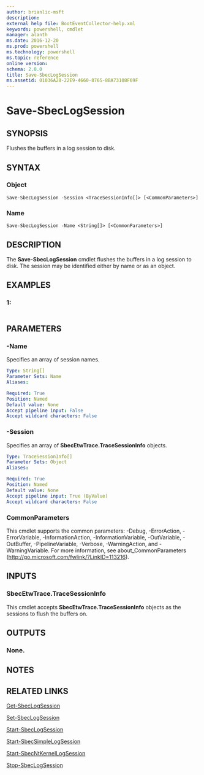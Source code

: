 ```yaml
---
author: brianlic-msft
description: 
external help file: BootEventCollector-help.xml
keywords: powershell, cmdlet
manager: alanth
ms.date: 2016-12-20
ms.prod: powershell
ms.technology: powershell
ms.topic: reference
online version: 
schema: 2.0.0
title: Save-SbecLogSession
ms.assetid: 01036A28-22E9-4660-8765-8BA73108F69F
---
```


# Save-SbecLogSession

## SYNOPSIS
Flushes the buffers in a log session to disk.

## SYNTAX

### Object
```
Save-SbecLogSession -Session <TraceSessionInfo[]> [<CommonParameters>]
```

### Name
```
Save-SbecLogSession -Name <String[]> [<CommonParameters>]
```

## DESCRIPTION
The **Save-SbecLogSession** cmdlet flushes the buffers in a log session to disk.
The session may be identified either by name or as an object.

## EXAMPLES

### 1:
```

```

## PARAMETERS

### -Name
Specifies an array of session names.

```yaml
Type: String[]
Parameter Sets: Name
Aliases: 

Required: True
Position: Named
Default value: None
Accept pipeline input: False
Accept wildcard characters: False
```

### -Session
Specifies an array of **SbecEtwTrace.TraceSessionInfo** objects.

```yaml
Type: TraceSessionInfo[]
Parameter Sets: Object
Aliases: 

Required: True
Position: Named
Default value: None
Accept pipeline input: True (ByValue)
Accept wildcard characters: False
```

### CommonParameters
This cmdlet supports the common parameters: -Debug, -ErrorAction, -ErrorVariable, -InformationAction, -InformationVariable, -OutVariable, -OutBuffer, -PipelineVariable, -Verbose, -WarningAction, and -WarningVariable. For more information, see about_CommonParameters (http://go.microsoft.com/fwlink/?LinkID=113216).

## INPUTS

### SbecEtwTrace.TraceSessionInfo
This cmdlet accepts **SbecEtwTrace.TraceSessionInfo** objects as the sessions to flush the buffers on.

## OUTPUTS

### None.

## NOTES

## RELATED LINKS

[Get-SbecLogSession](./Get-SbecLogSession.md)

[Set-SbecLogSession](./Set-SbecLogSession.md)

[Start-SbecLogSession](./Start-SbecLogSession.md)

[Start-SbecSimpleLogSession](./Start-SbecSimpleLogSession.md)

[Start-SbecNtKernelLogSession](./Start-SbecNtKernelLogSession.md)

[Stop-SbecLogSession](./Stop-SbecLogSession.md)

